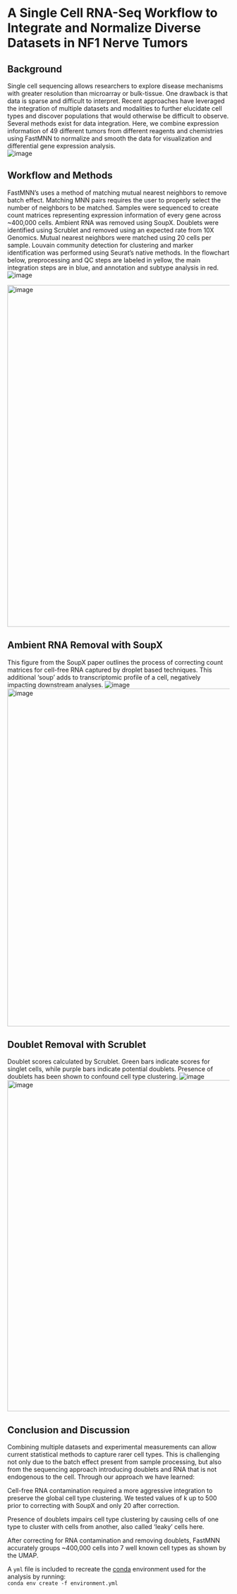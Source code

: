 # A Single Cell RNA-Seq Workflow to Integrate and Normalize Diverse Datasets in NF1 Nerve Tumors


## Background
Single cell sequencing allows researchers to explore disease mechanisms with greater resolution than microarray or bulk-tissue. One drawback is that data is sparse and difficult to interpret. Recent approaches have leveraged the integration of multiple datasets and modalities to further elucidate cell types and discover populations that would otherwise be difficult to observe. Several methods exist for data integration. Here, we combine expression information of 49 different tumors from different reagents and chemistries using FastMNN to normalize and smooth the data for visualization and differential gene expression analysis.  
![image](https://user-images.githubusercontent.com/28969387/168441675-a25aad12-a771-423d-8a8f-ddc3e6c7d7c9.png)

## Workflow and Methods
FastMNN’s uses a method of matching mutual nearest neighbors to remove batch effect. Matching MNN pairs requires the user to properly select the number of neighbors to be matched. Samples were sequenced to create count matrices representing expression information of every gene across ~400,000 cells. Ambient RNA was removed using SoupX. Doublets were identified using Scrublet and removed using an expected rate from 10X Genomics. Mutual nearest neighbors were matched using 20 cells per sample. Louvain community detection for clustering and marker identification was performed using Seurat’s native methods. In the flowchart below, preprocessing and QC steps are labeled in yellow, the main integration steps are in blue, and annotation and subtype analysis in red.
![image](https://user-images.githubusercontent.com/28969387/168441695-f594ffbe-e9e5-4251-adcf-3f0aee8127cf.png)

<img width="775" alt="image" src="https://user-images.githubusercontent.com/28969387/168441700-b3245e01-c513-4d71-b0e1-449b13359df1.png">

## Ambient RNA Removal with SoupX
This figure from the SoupX paper outlines the process of correcting count matrices for cell-free RNA captured by droplet based techniques. This additional ‘soup’ adds to transcriptomic profile of a cell, negatively impacting downstream analyses. 
![image](https://user-images.githubusercontent.com/28969387/168441812-ad20c9af-383e-4a80-a231-efffef057dc2.png)
<img width="766" alt="image" src="https://user-images.githubusercontent.com/28969387/168441760-e1c9fa83-f381-42a3-b0fb-c4cbf232e5a3.png">

## Doublet Removal with Scrublet
Doublet scores calculated by Scrublet. Green bars indicate scores for singlet cells, while purple bars indicate potential doublets. Presence of doublets has been shown to confound cell type clustering.
![image](https://user-images.githubusercontent.com/28969387/168441867-b5bd629c-f7b3-4234-9e17-24bfc7ece963.png)
<img width="751" alt="image" src="https://user-images.githubusercontent.com/28969387/168441870-8358e11e-ae21-43cf-a526-a8583d925d3e.png">

## Conclusion and Discussion
Combining multiple datasets and experimental measurements can allow current statistical methods to capture rarer cell types. This is challenging not only due to the batch effect present from sample processing, but also from the sequencing approach introducing doublets and RNA that is not endogenous to the cell. Through our approach we have learned:

Cell-free RNA contamination required a more aggressive integration to preserve the global cell type clustering. We tested values of k up to 500 prior to correcting with SoupX and only 20 after correction.

Presence of doublets impairs cell type clustering by causing cells of one type to cluster with cells from another, also called ‘leaky’ cells here. 

After correcting for RNA contamination and removing doublets, FastMNN accurately groups ~400,000 cells into 7 well known cell types as shown by the UMAP. 







A `yml` file is included to recreate the [conda](https://www.anaconda.com) environment used for the analysis by running:   
`conda env create -f environment.yml`
